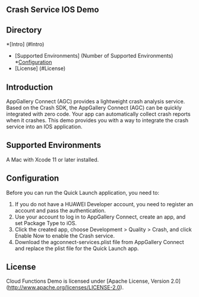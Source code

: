 ## Crash Service IOS Demo


## Directory

*[Intro] (#Intro)
* [Supported Environments] (Number of Supported Environments)
*[Configuration](#Configuration)
* [License] (#License)


## Introduction
AppGallery Connect (AGC) provides a lightweight crash analysis service. Based on the Crash SDK, the AppGallery Connect (AGC) can be quickly integrated with zero code. Your app can automatically collect crash reports when it crashes. This demo provides you with a way to integrate the crash service into an IOS application.

## Supported Environments
A Mac with Xcode 11 or later installed.

## Configuration
Before you can run the Quick Launch application, you need to:

1. If you do not have a HUAWEI Developer account, you need to register an account and pass the authentication.
2. Use your account to log in to AppGallery Connect, create an app, and set Package Type to iOS.
3. Click the created app, choose Development > Quality > Crash, and click Enable Now to enable the Crash service.
4. Download the agconnect-services.plist file from AppGallery Connect and replace the plist file for the Quick Launch app.

## License
Cloud Functions Demo is licensed under [Apache License, Version 2.0] (http://www.apache.org/licenses/LICENSE-2.0).